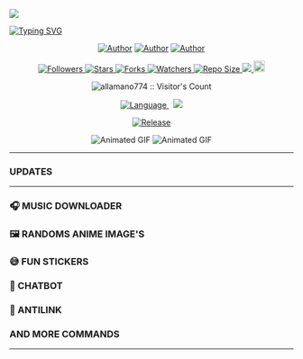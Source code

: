 <img align="center" height="auto"
src="https://files.catbox.moe/grlqyj.png">

[![Typing SVG](https://readme-typing-svg.herokuapp.com?font=Rockstar-ExtraBold&size=30&pause=1000&color=0000FF&center=true&vCenter=true&width=815&height=60&lines=N+E+U+R+O+T+E+C+H+-+M+D+▇)](https://git.io/typing-svg)
<br>

   </p>
<p align="center">
<a href="https://github.com/Allmano774"><img title="Author" src="https://img.shields.io/badge/Allamano-blue?style=for-the-badge&logo=Github"></a> <a href="https://www.youtube.com/@Neurotech-xmd"><img title="Author" src="https://img.shields.io/badge/YT CHANNEL-darkred?style=for-the-badge&logo=youtube"></a> <a href="https://wa.me/254785760507"><img title="Author" src="https://img.shields.io/badge/Contact Me-darkgreen?style=for-the-badge&logo=whatsapp"></a>
<p/> 

 <p align="center">
  <!-- Followers -->
  <a href="https://github.com/allamano774?tab=followers">
    <img title="Followers" src="https://img.shields.io/github/followers/allamano774?color=purple&style=flat-square">
  </a>

  <!-- Stars -->
  <a href="https://github.com/allamano774/NEUROTECH-MD/stargazers">
    <img title="Stars" src="https://img.shields.io/github/stars/allamano774/NEUROTECH-MD?color=blue&style=flat-square">
  </a>

  <!-- Forks -->
  <a href="https://github.com/allamano774/NEUROTECH-MD/network/members">
    <img title="Forks" src="https://img.shields.io/github/forks/allamano774/NEUROTECH-MD?color=blue&style=flat-square">
  </a>

  <!-- Watchers -->
  <a href="https://github.com/allamano774/NEUROTECH-MD/watchers">
    <img title="Watchers" src="https://img.shields.io/github/watchers/allamano774/NEUROTECH-MD?label=Watchers&color=blue&style=flat-square">
  </a>

  <!-- Repository Size -->
  <a href="https://github.com/allamano774/NEUROTECH-MD">
    <img title="Repo Size" src="https://img.shields.io/github/repo-size/allamano774/NEUROTECH-MD?style=flat-square&color=green">
  </a>

  <!-- Hits -->
  <a href="https://hits.seeyoufarm.com">
    <img src="https://hits.seeyoufarm.com/api/count/incr/badge.svg?url=https%3A%2F%2Fgithub.com%2Fallamano774%2FNEUROTECH-MD&count_bg=%2379C83D&title_bg=%23555555&icon=probot.svg&icon_color=%2300FF6D&title=hits&edge_flat=false"/>
  </a>

  <!-- Maintained -->
  <a href="https://github.com/allamano774/NEUROTECH-MD/graphs/commit-activity">
    <img height="20" src="https://img.shields.io/badge/Maintained%3F-yes-green.svg">
  </a>
</p>

<!-- Visitor Count -->
<p align="center">
  <img src="https://profile-counter.glitch.me/NEUROTECH-MD/count.svg" alt="allamano774 :: Visitor's Count" />
</p>

<!-- Language Badge -->
<p align="center">
  <a href="https://github.com/allamano774/NEUROTECH-MD">
    <img title="Language" src="https://img.shields.io/static/v1?label=Language&message=English&style=flat-square&color=darkpink">
  </a>
  &nbsp;
  <!-- Views Badge -->
  <img src="https://komarev.com/ghpvc/?username=allamano774&label=VIEWS&style=flat-square&color=blue" />
</p>

<!-- Release Badge -->
<p align="center">
  <a href="https://github.com/allamano774/NEUROTECH-MD/releases">
    <img title="Release" src="https://img.shields.io/badge/Release-beta%20v2.0-darkcyan.svg?style=for-the-badge&logo=appveyor" />
  </a>
</p>

<!-- Animated GIFs -->
<p align="center">
  <img src="https://i.imgur.com/LyHic3i.gif" alt="Animated GIF" />
  <img src="https://i.imgur.com/LyHic3i.gif" alt="Animated GIF" />
</p>

---
### UPDATES
---
### 🎧 MUSIC DOWNLOADER
### 🖼 RANDOMS ANIME IMAGE'S
### 😅 FUN STICKERS
### 🤖 CHATBOT
### 🔗 ANTILINK
### AND MORE COMMANDS
---
